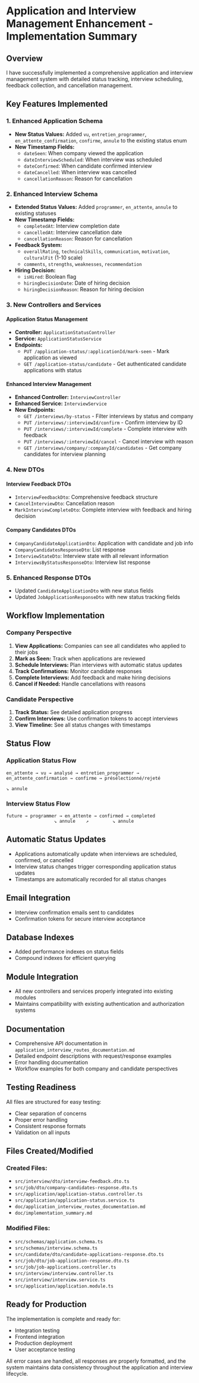 # Application and Interview Management Enhancement - Implementation Summary

## Overview
I have successfully implemented a comprehensive application and interview management system with detailed status tracking, interview scheduling, feedback collection, and cancellation management.

## Key Features Implemented

### 1. Enhanced Application Schema
- **New Status Values:** Added `vu`, `entretien_programmer`, `en_attente_confirmation`, `confirme`, `annule` to the existing status enum
- **New Timestamp Fields:** 
  - `dateSeen`: When company viewed the application
  - `dateInterviewScheduled`: When interview was scheduled
  - `dateConfirmed`: When candidate confirmed interview
  - `dateCancelled`: When interview was cancelled
  - `cancellationReason`: Reason for cancellation

### 2. Enhanced Interview Schema
- **Extended Status Values:** Added `programmer`, `en_attente`, `annule` to existing statuses
- **New Timestamp Fields:**
  - `completedAt`: Interview completion date
  - `cancelledAt`: Interview cancellation date
  - `cancellationReason`: Reason for cancellation
- **Feedback System:**
  - `overallRating`, `technicalSkills`, `communication`, `motivation`, `culturalFit` (1-10 scale)
  - `comments`, `strengths`, `weaknesses`, `recommendation`
- **Hiring Decision:**
  - `isHired`: Boolean flag
  - `hiringDecisionDate`: Date of hiring decision
  - `hiringDecisionReason`: Reason for hiring decision

### 3. New Controllers and Services

#### Application Status Management
- **Controller:** `ApplicationStatusController`
- **Service:** `ApplicationStatusService`
- **Endpoints:**
  - `PUT /application-status/:applicationId/mark-seen` - Mark application as viewed
  - `GET /application-status/candidate` - Get authenticated candidate applications with status

#### Enhanced Interview Management
- **Enhanced Controller:** `InterviewController`
- **Enhanced Service:** `InterviewService`
- **New Endpoints:**
  - `GET /interviews/by-status` - Filter interviews by status and company
  - `PUT /interviews/:interviewId/confirm` - Confirm interview by ID
  - `PUT /interviews/:interviewId/complete` - Complete interview with feedback
  - `PUT /interviews/:interviewId/cancel` - Cancel interview with reason
  - `GET /interviews/company/:companyId/candidates` - Get company candidates for interview planning

### 4. New DTOs

#### Interview Feedback DTOs
- `InterviewFeedbackDto`: Comprehensive feedback structure
- `CancelInterviewDto`: Cancellation reason
- `MarkInterviewCompleteDto`: Complete interview with feedback and hiring decision

#### Company Candidates DTOs
- `CompanyCandidateApplicationDto`: Application with candidate and job info
- `CompanyCandidatesResponseDto`: List response
- `InterviewStateDto`: Interview state with all relevant information
- `InterviewsByStatusResponseDto`: Interview list response

### 5. Enhanced Response DTOs
- Updated `CandidateApplicationDto` with new status fields
- Updated `JobApplicationResponseDto` with new status tracking fields

## Workflow Implementation

### Company Perspective
1. **View Applications:** Companies can see all candidates who applied to their jobs
2. **Mark as Seen:** Track when applications are reviewed
3. **Schedule Interviews:** Plan interviews with automatic status updates
4. **Track Confirmations:** Monitor candidate responses
5. **Complete Interviews:** Add feedback and make hiring decisions
6. **Cancel if Needed:** Handle cancellations with reasons

### Candidate Perspective
1. **Track Status:** See detailed application progress
2. **Confirm Interviews:** Use confirmation tokens to accept interviews
3. **View Timeline:** See all status changes with timestamps

## Status Flow

### Application Status Flow
```
en_attente → vu → analysé → entretien_programmer → en_attente_confirmation → confirme → présélectionné/rejeté
                                                                        ↘ annule
```

### Interview Status Flow
```
future → programmer → en_attente → confirmed → completed
                  ↘ annule    ↗         ↘ annule
```

## Automatic Status Updates
- Applications automatically update when interviews are scheduled, confirmed, or cancelled
- Interview status changes trigger corresponding application status updates
- Timestamps are automatically recorded for all status changes

## Email Integration
- Interview confirmation emails sent to candidates
- Confirmation tokens for secure interview acceptance

## Database Indexes
- Added performance indexes on status fields
- Compound indexes for efficient querying

## Module Integration
- All new controllers and services properly integrated into existing modules
- Maintains compatibility with existing authentication and authorization systems

## Documentation
- Comprehensive API documentation in `application_interview_routes_documentation.md`
- Detailed endpoint descriptions with request/response examples
- Error handling documentation
- Workflow examples for both company and candidate perspectives

## Testing Readiness
All files are structured for easy testing:
- Clear separation of concerns
- Proper error handling
- Consistent response formats
- Validation on all inputs

## Files Created/Modified

### Created Files:
- `src/interview/dto/interview-feedback.dto.ts`
- `src/job/dto/company-candidates-response.dto.ts`
- `src/application/application-status.controller.ts`
- `src/application/application-status.service.ts`
- `doc/application_interview_routes_documentation.md`
- `doc/implementation_summary.md`

### Modified Files:
- `src/schemas/application.schema.ts`
- `src/schemas/interview.schema.ts`
- `src/candidate/dto/candidate-applications-response.dto.ts`
- `src/job/dto/job-application-response.dto.ts`
- `src/job/job-applications.controller.ts`
- `src/interview/interview.controller.ts`
- `src/interview/interview.service.ts`
- `src/application/application.module.ts`

## Ready for Production
The implementation is complete and ready for:
- Integration testing
- Frontend integration
- Production deployment
- User acceptance testing

All error cases are handled, all responses are properly formatted, and the system maintains data consistency throughout the application and interview lifecycle.